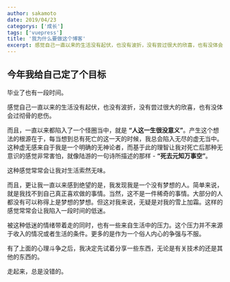 ```yaml
---	
author: sakamoto	
date: 2019/04/23	
categorys: ['成长']	
tags: ['vuepress']	
title: '我为什么要做这个博客'	
excerpt: 感觉自己一直以来的生活没有起伏，也没有波折，没有尝过很大的欣喜，也有没体会过彻骨的悲伤。
---	
```


## 今年我给自己定了个目标

毕业了也有一段时间。

感觉自己一直以来的生活没有起伏，也没有波折，没有尝过很大的欣喜，也有没体会过彻骨的悲伤。

而且，一直以来都陷入了一个怪圈当中，就是 **“人这一生很没意义”**。产生这个想法的根源在于，每当想到总有死亡的这一天的时候，我总会陷入无尽的虚无当中。这种虚无感来自于我是一个明确的无神论者，而基于此的理智让我对死亡后那种无意识的感觉非常害怕，就像陆游的一句诗所描述的那样 - **“死去元知万事空”**。

这种感觉常常会让我对生活索然无味。

而且，更让我一直以来感到绝望的是，我发现我是一个没有梦想的人。简单来说，就是我找不到自己真正喜欢做的事情。当然，这不是一件稀奇的事情。大部分的人都没有可以称得上是梦想的梦想。但这对我来说，无疑是对我的雪上加霜。这样的感觉常常会让我陷入一段时间的低迷。

被这种低迷的情绪带着走的同时，也有一些来自生活中的压力。这个压力并不来源于收入的情况或者生活的条件。更多的是作为一个俗人内心的争强与不服。

有了上面的心理斗争之后，我决定先试着分享一些东西，无论是有关技术的还是其他的东西的。

走起来，总是没错的。



